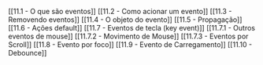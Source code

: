 [[11.1 - O que são eventos]]
[[11.2 - Como acionar um evento]]
[[11.3 - Removendo eventos]]
[[11.4 - O objeto do evento]]
[[11.5 - Propagação]]
[[11.6 - Ações default]]
[[11.7 - Eventos de tecla (key event)]]
[[11.7.1 - Outros eventos de mouse]]
[[11.7.2 - Movimento de Mouse]]
[[11.7.3 - Eventos por Scroll]]
[[11.8 - Evento por foco]]
[[11.9 - Evento de Carregamento]]
[[11.10 - Debounce]]
